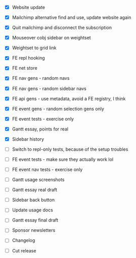 - [x] Website update
- [x] Mailchimp alternative find and use, update website again
- [x] Quit mailchimp and disconnect the subscription

- [x] Mouseover cobj sidebar on weightset
- [x] Weightset to grid link
- [x] FE repl hooking

- [x] FE net store
- [x] FE nav gens - random navs
- [x] FE nav gens - random sidebar navs
- [x] FE api gens - use metadata, avoid a FE registry, I think
- [x] FE event gens - random selection gens only

- [x] FE event tests - exercise only
- [x] Gantt essay, points for real

- [x] Sidebar history
- [ ] Switch to repl-only tests, because of the setup troubles
- [ ] FE event tests - make sure they actually work lol
- [ ] FE event nav tests - exercise only
- [ ] Gantt usage screenshots
- [ ] Gantt essay real draft
- [ ] Sidebar back button
- [ ] Update usage docs

- [ ] Gantt essay final draft
- [ ] Sponsor newsletters
- [ ] Changelog
- [ ] Cut release
